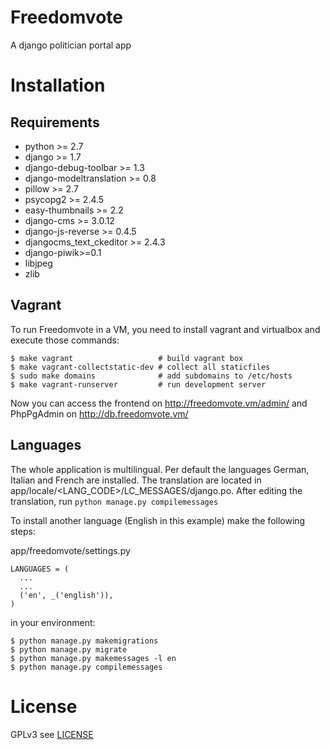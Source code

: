 # Freedomvote
A django politician portal app
# Installation
## Requirements
* python >= 2.7
* django >= 1.7
* django-debug-toolbar >= 1.3
* django-modeltranslation >= 0.8
* pillow >= 2.7
* psycopg2 >= 2.4.5
* easy-thumbnails >= 2.2
* django-cms >= 3.0.12
* django-js-reverse >= 0.4.5
* djangocms_text_ckeditor >= 2.4.3
* django-piwik>=0.1
* libjpeg
* zlib

## Vagrant
To run Freedomvote in a VM, you need to install vagrant and virtualbox and execute those commands:
```
$ make vagrant                   # build vagrant box
$ make vagrant-collectstatic-dev # collect all staticfiles
$ sudo make domains              # add subdomains to /etc/hosts
$ make vagrant-runserver         # run development server
```
Now you can access the frontend on http://freedomvote.vm/admin/ and PhpPgAdmin on http://db.freedomvote.vm/

## Languages
The whole application is multilingual. Per default the languages German, Italian and French are installed.
The translation are located in app/locale/\<LANG_CODE\>/LC_MESSAGES/django.po. After editing the translation, run `python manage.py compilemessages`

To install another language (English in this example) make the following steps:

app/freedomvote/settings.py
```
LANGUAGES = (
  ...
  ...
  ('en', _('english')),
)
```
in your environment:
```
$ python manage.py makemigrations
$ python manage.py migrate
$ python manage.py makemessages -l en
$ python manage.py compilemessages
```

# License
GPLv3 see [LICENSE](https://github.com/adfinis-sygroup/freedomvote/blob/master/LICENSE)
